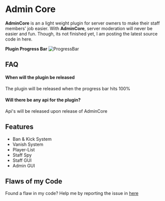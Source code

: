 
# Admin Core

**AdminCore** is an a light weight plugin for server owners to make their staff members' job
easier. With **AdminCore**, server moderation will never be easier and fun. Though, its not
finished yet, I am posting the latest source code in here.

**Plugin Progress Bar**
![ProgressBar](https://progress-bar.dev/20)
## FAQ

#### When will the plugin be released

The plugin will be released when the progress bar hits 100%

#### Will there be any api for the plugin?

Api's will be released upon release of AdminCore

  
## Features

- Ban & Kick System
- Vanish System
- Player-List
- Staff Spy
- Staff GUI
- Admin GUI
## Flaws of my Code

Found a flaw in my code? Help me by reporting the issue in [here](https://github.com/HeavinSlayer109/admin-core/issues)



  
